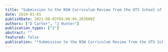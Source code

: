 ```yaml
---
title: "Submission to the NSW Curriculum Review from the UTS School of International Studies and Education"
date: 2019-01-01
publishDate: 2021-08-03T04:08:05.263609Z
authors: ["D Carter", "J Hunter"]
publication_types: ["2"]
abstract: ""
featured: false
publication: "*Submission to the NSW Curriculum Review from the UTS School of International …*"
---
```


